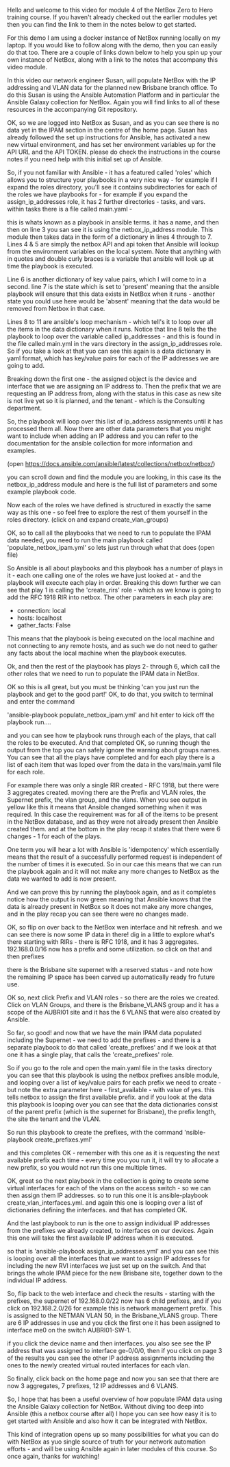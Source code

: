 Hello and welcome to this video for module 4 of the NetBox Zero to Hero training course. If you haven't already checked out the earlier modules yet then you can find the link to them in the notes below to get started. 

For this demo I am using a docker instance of NetBox running locally on my laptop. If you would like to follow along with the demo, then you can easily do that too. There are a couple of links down below to help you spin up your own instance of NetBox, along with a link to the notes that accompany this video module. 

In this video our network engineer Susan, will populate NetBox with the IP addressing and VLAN data for the planned new Brisbane branch office. To do this Susan is using the Ansible Automation Platform and in particular the Ansible Galaxy collection for NetBox. Again you will find links to all of these resources in the accompanying Git repository. 

OK, so we are logged into NetBox as Susan, and as you can see there is no data yet in the IPAM section in the centre of the home page. Susan has already followed the set up instructions for Ansible, has activated a new new virtual environment, and has set her environment variables up for the API URL and the API TOKEN. please do check the instructions in the course notes if you need help with this initial set up of Ansible. 

So, if you not familiar with Ansible - it has a featured called 'roles' which allows you to structure your playbooks in a very nice way - for example if I expand the roles directory, you'll see it contains subdirectories for each of the roles we have playbooks for - for example if you expand the assign_ip_addresses role, it has 2 further directories - tasks, and vars. within tasks there is a file called main.yaml - 

this is whats known as a playbook in ansible terms. it has a name, and then then on line 3 you san see it is using the netbox_ip_address module. This module then takes data in the form of a dictionary in lines 4 through to 7. Lines 4 & 5 are simply the netbox API and api token that Ansible will lookup from the environment variables on the local system. Note that anything with in quotes and double curly braces is a variable that ansible will look up at time the playbook is executed. 

Line 6 is another dictionary of key value pairs, which I will come to in a second. line 7 is the state which is set to 'present' meaning that the ansible playbook will ensure that this data exists in NetBox when it runs - another state you could use here would be 'absent' meaning that the data would be removed from Netbox in that case. 

Lines 8 to 11 are ansible's loop mechanism - which tell's it to loop over all the items in the data dictionary when it runs. Notice that line 8 tells the the playbook to loop over the variable called ip_addresses - and this is found in the file called main.yml in the vars directory in the assign_ip_addresses role. So if you take a look at that yuo can see this again is a data dictionary in yaml format, which has key/value pairs for each of the IP addresses we are going to add. 

Breaking down the first one - the assigned object is the device and interface that we are assigning an IP address to. Then the prefix that we are requesting an IP address from, along with the status in this case as new site is not live yet so it is planned, and the tenant - which is the Consulting department.

So, the playbook will loop over this list of ip_address assignments until it has processed them all.  Now there are other data parameters that you might want to include when adding an IP address and you can refer to the documentation for the ansible collection for more information and examples. 

(open https://docs.ansible.com/ansible/latest/collections/netbox/netbox/) 

you can scroll down and find the module you are looking, in this case its the netbox_ip_address module and here is the full list of parameters and some example playbook code. 

Now each of the roles we have defined is structured in exactly the same way as this one - so feel free to explore the rest of them yourself in the roles directory. (click on and expand create_vlan_groups)

OK, so to call all the playbooks that we need to run to populate the IPAM data needed, you need to run the main playbook called 'populate_netbox_ipam.yml' so lets just run through what that does (open file)

So Ansible is all about playbooks and this playbook has a number of plays in it - each one calling one of the roles we have just looked at - and the playbook will execute each play in order.  Breaking this down further we can see that play 1 is calling the 'create_rirs' role - which as we know is going to add the RFC 1918 RIR into netbox. The other parameters in each play are: 

- connection: local 
- hosts: localhost
- gather_facts: False

This means that the playbook is being executed on the local machine and not connecting to any remote hosts, and as such we do not need to gather any facts about the local machine when the playbook executes. 

Ok, and then the rest of the playbook has plays 2- through 6, which call the other roles that we need to run to populate the IPAM data in NetBox. 

OK so this is all great, but you must be thinking 'can you just run the playbook and get to the good part!' OK, to do that, you switch to terminal and enter the command

'ansible-playbook populate_netbox_ipam.yml' and hit enter to kick off the playbook run....

and you can see how te playbook runs through each of the plays, that call the roles to be executed. And that completed OK, so running though the output from the top you can safely ignore the warning about groups names. You can see that all the plays have completed and for each play there is a list of each item that was loped over from the data in the vars/main.yaml file for each role. 

For example there was only a single RIR created - RFC 1918, but there were 3 aggregates created. moving there are the Prefix and VLAN roles, the Supernet prefix, the vlan group, and the vlans. When you see output in yellow like this it means that Ansible changed something when it was required. In this case the requirement was for all of the items to be present in the NetBox database, and as they were not already present then Ansible created them. and at the bottom in the play recap it states that there were 6 changes - 1 for each of the plays. 

One term you will hear a lot with Ansible is 'idempotency' which essentially means that the result of a successfully performed request is independent of the number of times it is executed. So in our cae this means that we can run the playbook again and it will not make any more changes to NetBox as the data we wanted to add is now present. 

And we can prove this by running the playbook again, and as it completes notice how the output is now green meaning that Ansible knows that the data is already present in NetBox so it does not make any more changes, and in the play recap you can see there were no changes made. 

OK, so flip on over back to the NetBox wen interface and hit refresh. and we can see there is now some IP data in there! dig in a little to explore what's there starting with RIRs - there is RFC 1918, and it has 3 aggregates. 192.168.0.0/16 now has a prefix and some utilization. so click on that and then prefixes

there is the Brisbane site supernet with a reserved status - and note how the remaining IP space has been carved up automatically ready fro future use. 

OK so, next click Prefix and VLAN roles - so there are the roles we created. Click on VLAN Groups, and there is the Brisbane_VLANS group and it has a scope of the AUBRI01 site and it has the 6 VLANS that were also created by Ansible. 

So far, so good! and now that we have the main IPAM data populated including the Supernet - we need to add the prefixes - and there is a separate playbook to do that called 'create_prefixes' and if we look at that one it has a single play, that calls the 'create_prefixes' role. 

So if you go to the role and open the main.yaml file in the tasks directory you can see that this playbook is using the netbox prefixes ansible module, and looping over a list of key/value pairs for each prefix we need to create  - but note the extra parameter here - first_available - with  value of yes. this tells netbox to assign the first available prefix. and if you look at the data this playbook is looping over you can see that the data dictionaries consist of the parent prefix (which is the supernet for Brisbane), the prefix length, the site the tenant and the VLAN. 

So run this playbook to create the prefixes, with the command 'nsible-playbook create_prefixes.yml'

and this completes OK - remember with this one as it is requesting the next available prefix each time - every time you you run it, it will try to allocate a new prefix, so you would not run this one multiple times. 

OK, great so the next playbook in the collection is going to create some virtual interfaces for each of the vlans on the access switch - so we can then assign them IP addresses.  so to run this one it is ansible-playbook create_vlan_interfaces.yml. and again this one is looping over a list of dictionaries defining the interfaces. and that has completed OK. 

And the last playbook to run is the one to assign individual IP addresses from the prefixes we already created, to interfaces on our devices. Again this one will take the first available IP address when it is executed.

so that is 'ansible-playbook assign_ip_addresses.yml' and you can see this is looping over all the interfaces that we want to assign IP addresses for including the new RVI interfaces we just set up on the switch. And that brings the whole IPAM piece for the new Brisbane site, together down to the individual IP address. 

So, flip back to the web interface and check the results - starting with the prefixes, the supernet of 192.168.0.0/22 now has 6 child prefixes, and if you click on 192.168.2.0/26 for example this is network management prefix. This is assigned to the NETMAN VLAN 50, in the Brisbane_VLANS group. There are 6 IP addresses in use and you click the first one it has been assigned to interface me0 on the switch AUBRI01-SW-1.

if you click the device name and then interfaces. you also see see the IP address that was assigned to interface ge-0/0/0, then if you click on page 3 of the results you can see the other IP address assignments including the ones to the newly created virtual routed interfaces for each vlan. 

So finally, click back on the home page and now you san see that there are now 3 aggregates, 7 prefixes, 12 IP addresses and 6 VLANS. 

So, I hope that has been a useful overview of how populate IPAM data using the Ansible Galaxy collection for NetBox. Without diving too deep into Ansible (this a netbox course after all) I hope you can see how easy it is to get started with Ansible and also how it can be integrated with NetBox. 

This kind of integration opens up so many possibilities for what you can do with NetBox as yuo single source of truth for your network automation efforts - and will be using Ansible again in later modules of this course. So once again, thanks for watching!